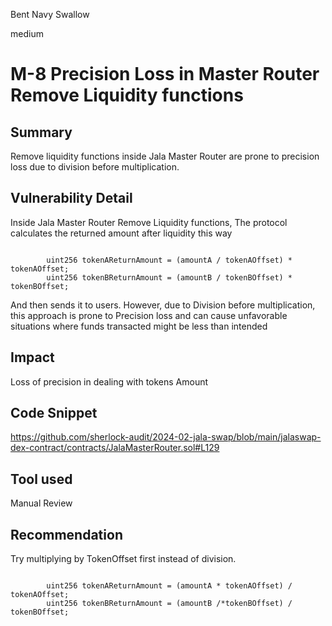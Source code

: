 Bent Navy Swallow

medium

# M-8 Precision Loss in Master Router Remove Liquidity functions

## Summary
Remove liquidity functions inside Jala Master Router are prone to precision loss due to division before multiplication.

## Vulnerability Detail
Inside Jala Master Router Remove Liquidity functions,  The protocol calculates the returned amount after liquidity this way

```solidity

        uint256 tokenAReturnAmount = (amountA / tokenAOffset) * tokenAOffset;
        uint256 tokenBReturnAmount = (amountB / tokenBOffset) * tokenBOffset;

```
And then sends it to users.
However, due to Division before multiplication, this approach is prone to Precision loss
and can cause unfavorable situations where funds transacted might be less than intended

## Impact
Loss of precision in dealing with tokens Amount

## Code Snippet
https://github.com/sherlock-audit/2024-02-jala-swap/blob/main/jalaswap-dex-contract/contracts/JalaMasterRouter.sol#L129

## Tool used

Manual Review

## Recommendation
Try multiplying by TokenOffset first instead of division.


```solidity

        uint256 tokenAReturnAmount = (amountA * tokenAOffset) / tokenAOffset;
        uint256 tokenBReturnAmount = (amountB /*tokenBOffset) / tokenBOffset;

```
